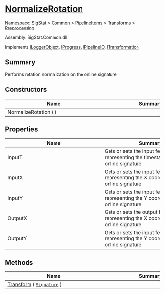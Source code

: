 # [NormalizeRotation](./NormalizeRotation.md)

Namespace: [SigStat]() > [Common](./../../../README.md) > [PipelineItems]() > [Transforms]() > [Preprocessing](./README.md)

Assembly: SigStat.Common.dll

Implements [ILoggerObject](./../../../ILoggerObject.md), [IProgress](./../../../Helpers/IProgress.md), [IPipelineIO](./../../../Pipeline/IPipelineIO.md), [ITransformation](./../../../ITransformation.md)

## Summary
Performs rotation normalization on the online signature

## Constructors

| Name | Summary | 
| --- | --- | 
| NormalizeRotation (  )<div style="width: 300px">| <div style="width: 300px">| <br>


## Properties

| Name | Summary | 
| --- | --- | 
| InputT<div style="width: 300px">| Gets or sets the input feature representing the timestamps of an online signature<div style="width: 300px">| <br>
| InputX<div style="width: 300px">| Gets or sets the input feature representing the X coordinates of an online signature<div style="width: 300px">| <br>
| InputY<div style="width: 300px">| Gets or sets the input feature representing the Y coordinates of an online signature<div style="width: 300px">| <br>
| OutputX<div style="width: 300px">| Gets or sets the output feature representing the X coordinates of an online signature<div style="width: 300px">| <br>
| OutputY<div style="width: 300px">| Gets or sets the input feature representing the Y coordinates of an online signature<div style="width: 300px">| <br>


## Methods

| Name | Summary | 
| --- | --- | 
| [Transform](./Methods/NormalizeRotation-100663777.md) ( [`Signature`](./../../../Signature.md) )<div style="width: 300px">| <div style="width: 300px">| <br>


